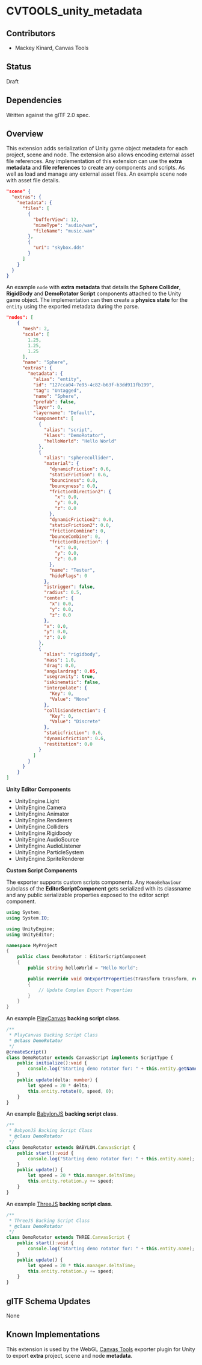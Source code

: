 # CVTOOLS_unity_metadata 

## Contributors

* Mackey Kinard, Canvas Tools

## Status

Draft

## Dependencies

Written against the glTF 2.0 spec.

## Overview

This extension adds serialization of Unity game object metadeta for each project, scene and node. The extension also allows encoding external asset file references. Any implementation of this extension can use the **extra metadata** and **file references** to create any components and scripts. As well as load and manage any external asset files. An example scene `node` with asset file details.

```json
"scene" {
  "extras": {
    "metadata": {
      "files": [
        {
          "bufferView": 12,
          "mimeType": "audio/wav",
          "fileName": "music.wav"
        },
        {
          "uri": "skybox.dds"
        }
      ]
    }
  }
}
```

An example `node` with **extra metadata** that details the **Sphere Collider**, **RigidBody** and **DemoRotator Script** components attached to the Unity game object. The implementation can then create a **physics state** for the `entity` using the exported metadata during the parse.

```json
"nodes": [
    {
      "mesh": 2,
      "scale": [
        1.25,
        1.25,
        1.25
      ],
      "name": "Sphere",
      "extras": {
        "metadata": {
          "alias": "entity",
          "id": "127cca04-7e95-4c82-b63f-b3dd911fb199",
          "tag": "Untagged",
          "name": "Sphere",
          "prefab": false,
          "layer": 0,
          "layername": "Default",
          "components": [
            {
              "alias": "script",
              "klass": "DemoRotator",
              "helloWorld": "Hello World"
            },
            {
              "alias": "spherecollider",
              "material": {
                "dynamicFriction": 0.6,
                "staticFriction": 0.6,
                "bounciness": 0.0,
                "bouncyness": 0.0,
                "frictionDirection2": {
                  "x": 0.0,
                  "y": 0.0,
                  "z": 0.0
                },
                "dynamicFriction2": 0.0,
                "staticFriction2": 0.0,
                "frictionCombine": 0,
                "bounceCombine": 0,
                "frictionDirection": {
                  "x": 0.0,
                  "y": 0.0,
                  "z": 0.0
                },
                "name": "Tester",
                "hideFlags": 0
              },
              "istrigger": false,
              "radius": 0.5,
              "center": {
                "x": 0.0,
                "y": 0.0,
                "z": 0.0
              },
              "x": 0.0,
              "y": 0.0,
              "z": 0.0
            },
            {
              "alias": "rigidbody",
              "mass": 1.0,
              "drag": 0.0,
              "angulardrag": 0.05,
              "usegravity": true,
              "iskinematic": false,
              "interpolate": {
                "Key": 0,
                "Value": "None"
              },
              "collisiondetection": {
                "Key": 0,
                "Value": "Discrete"
              },
              "staticfriction": 0.6,
              "dynamicfriction": 0.6,
              "restitution": 0.0
            }
          ]
        }
      }
    }
]
```

**Unity Editor Components**

* UnityEngine.Light
* UnityEngine.Camera
* UnityEngine.Animator
* UnityEngine.Renderers
* UnityEngine.Colliders
* UnityEngine.Rigidbody
* UnityEngine.AudioSource
* UnityEngine.AudioListener
* UnityEngine.ParticleSystem
* UnityEngine.SpriteRenderer

**Custom Script Components**

The exporter supports custom scripts components. Any `MonoBehaviour` subclass of the **EditorScriptComponent** gets serialized with its classname and any public serializable properties exposed to the editor script component.

```csharp
using System;
using System.IO;

using UnityEngine;
using UnityEditor;

namespace MyProject
{
	public class DemoRotator : EditorScriptComponent
	{
		public string helloWorld = "Hello World";

		public override void OnExportProperties(Transform transform, ref CanvasTools.GLTFMetaDataExporter exporter)
		{
			// Update Complex Export Properties
		}
	}
}
```

An example [PlayCanvas](https://www.playcanvas.com) **backing script class**.

```typescript
/**
 * PlayCanvas Backing Script Class
 * @class DemoRotator
 */
@createScript()
class DemoRotator extends CanvasScript implements ScriptType {
    public initialize():void {
        console.log("Starting demo rotator for: " + this.entity.getName());
    }
    public update(delta: number) {
        let speed = 20 * delta;
        this.entity.rotate(0, speed, 0);
    }
}
```

An example [BabylonJS](https://www.babylonjs.com) **backing script class**.

```typescript
/**
 * BabyonJS Backing Script Class
 * @class DemoRotator
 */
class DemoRotator extends BABYLON.CanvasScript {
    public start():void {
        console.log("Starting demo rotator for: " + this.entity.name);
    }
    public update() {
        let speed = 20 * this.manager.deltaTime;
        this.entity.rotation.y += speed;
    }
}
```

An example [ThreeJS](https://threejs.org) **backing script class**.

```typescript
/**
 * ThreeJS Backing Script Class
 * @class DemoRotator
 */
class DemoRotator extends THREE.CanvasScript {
    public start():void {
        console.log("Starting demo rotator for: " + this.entity.name);
    }
    public update() {
        let speed = 20 * this.manager.deltaTime;
        this.entity.rotation.y += speed;
    }
}
```

## glTF Schema Updates

None

## Known Implementations

This extension is used by the WebGL [Canvas Tools](https://github.com/MackeyK24/CanvasTools) exporter plugin for Unity to export **extra** project, scene and node **metadata**.
